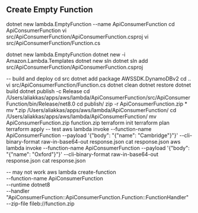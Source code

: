 ## Create Empty Function
dotnet new lambda.EmptyFunction --name ApiConsumerFunction
cd ApiConsumerFunction
vi src/ApiConsumerFunction/ApiConsumerFunction.csproj 
vi src/ApiConsumerFunction/Function.cs 

dotnet new lambda.EmptyFunction
dotnet new -i Amazon.Lambda.Templates
dotnet new sln
dotnet sln add src/ApiConsumerFunction/ApiConsumerFunction.csproj

-- build and deploy
cd src
dotnet add package AWSSDK.DynamoDBv2
cd ..
vi src/ApiConsumerFunction/Function.cs 
dotnet clean
dotnet restore
dotnet build
dotnet publish -c Release
cd /Users/aliakkas/apps/aws/lambda/ApiConsumerFunction/src/ApiConsumerFunction/bin/Release/net8.0
cd publish/
zip -r ApiConsumerFunction.zip *
mv *.zip /Users/aliakkas/apps/aws/lambda/ApiConsumerFunction/
cd /Users/aliakkas/apps/aws/lambda/ApiConsumerFunction/
mv ApiConsumerFunction.zip function.zip
terraform init
terraform plan
terraform apply
-- test
aws lambda invoke     --function-name ApiConsumerFunction     --payload '{"body": "{\"name\": \"Cambridge\"}"}'     --cli-binary-format raw-in-base64-out     response.json
cat response.json 
aws lambda invoke     --function-name ApiConsumerFunction     --payload '{"body": "{\"name\": \"Oxford\"}"}'     --cli-binary-format raw-in-base64-out     response.json
cat response.json 

-- may not work
aws lambda create-function \
    --function-name ApiConsumerFunction \
    --runtime dotnet8 \
    --handler "ApiConsumerFunction::ApiConsumerFunction.Function::FunctionHandler" \
    --zip-file fileb://function.zip
